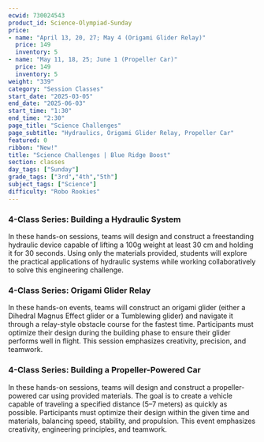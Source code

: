 ```yaml
---
ecwid: 730024543
product_id: Science-Olympiad-Sunday
price:
- name: "April 13, 20, 27; May 4 (Origami Glider Relay)"
  price: 149
  inventory: 5
- name: "May 11, 18, 25; June 1 (Propeller Car)"
  price: 149
  inventory: 5
weight: "339"
category: "Session Classes"
start_date: "2025-03-05"
end_date: "2025-06-03"
start_time: "1:30"
end_time: "2:30"
page_title: "Science Challenges"
page_subtitle: "Hydraulics, Origami Glider Relay, Propeller Car"
featured: 0
ribbon: "New!"
title: "Science Challenges | Blue Ridge Boost"
section: classes
day_tags: ["Sunday"]
grade_tags: ["3rd","4th","5th"]
subject_tags: ["Science"]
difficulty: "Robo Rookies"
---
```

<h3>4-Class Series: Building a Hydraulic System</h3> <p>In these hands-on sessions, teams will design and construct a freestanding hydraulic device capable of lifting a 100g weight at least 30 cm and holding it for 30 seconds. Using only the materials provided, students will explore the practical applications of hydraulic systems while working collaboratively to solve this engineering challenge.</p><h3>4-Class Series: Origami Glider Relay</h3> <p>In these hands-on events, teams will construct an origami glider (either a Dihedral Magnus Effect glider or a Tumblewing glider) and navigate it through a relay-style obstacle course for the fastest time. Participants must optimize their design during the building phase to ensure their glider performs well in flight. This session emphasizes creativity, precision, and teamwork.</p><h3>4-Class Series: Building a Propeller-Powered Car</h3> <p>In these hands-on sessions, teams will design and construct a propeller-powered car using provided materials. The goal is to create a vehicle capable of traveling a specified distance (5–7 meters) as quickly as possible. Participants must optimize their design within the given time and materials, balancing speed, stability, and propulsion. This event emphasizes creativity, engineering principles, and teamwork.</p>

